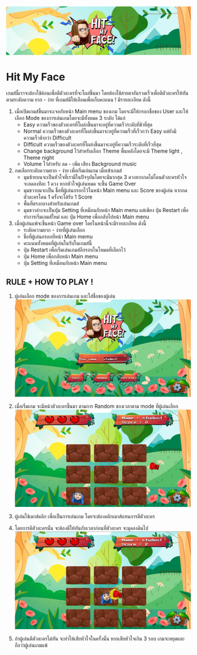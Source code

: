 ![logo](https://github.com/baimorn/project-int203/blob/main/image/1.jpg)
# Hit My Face
เกมส์นี้เราจะต้องใช้ค้อนเพื่อตีตัวละครที่จะโผล่ขึ้นมา โดยต้องใช้สายตาอันรวดเร็วเพื่อตีตัวละครให้ทันตามระดับความ ยาก - ง่าย ที่เกมส์มีให้เลือดเพื่อเก็บคะแนน !
มีรายละเอียด ดังนี้
1. เมื่อเปิดเกมส์ขึ้นมาจะเจอกับหน้า Main menu ของเกม โดยจะมีให้กรอกชื่อของ User และให้
เลือก Mode ของการเล่นเกมโดยจะมีทั้งหมด 3 ระดับ ได้แก่ 
      - Easy ความเร็วของตัวละครที่โผล่งขึ้นมาจะอยู่ที่ความเร็วระดับที่ช้าที่สุด
      - Normal ความเร็วของตัวละครที่โผล่งขึ้นมาจะอยู่ที่ความเร็วที่เร็วกว่า Easy แต่ยังมีความเร็วช้ากว่า Difficult
      - Difficult ความเร็วของตัวละครที่โผล่งขึ้นมาจะอยู่ที่ความเร็วระดับที่เร็วที่สุด    
      - Change background ไว้สำหรับเลือก Theme พื้นหลังโดยจะมี Theme light , Theme night
      - Volume ไว้สำหรับ ลด - เพิ่ม เสียง Background music
2. กดเลือกระดับความยาก - ง่าย เพื่อเริ่มเล่นเกม เมื่อเข้าเกมส์
      - มุมซ้ายบนจะเป็นหัวใจที่เรามีในปัจจุบันโดยจะมีมากสุด 3 ดวงหากกดไม่โดนตัวละครหัวใจจะลดลงทีละ 1 ดวง หากหัวใจผู้เล่นหมด จะขึ้น Game Over
      - มุมขวาบนจะเป็น ชื่อที่ผู้เล่นกรอกไว้ในหน้า Main menu และ Score ของผู้เล่น หากกดตัวละครโดน 1 ครั้งจะได้รับ 1 Score
      - พื้นที่ตรงกลางสำหรับเล่นเกมส์
      - มุมขวาล่างจะเป็นปุ่ม Setting ที่เหมือนกับหน้า Main menu แต่เพียง ปุ่ม Restart เพื่อทำการเริ่มเกมส์ใหม่ และ ปุ่ม Home เพื่อกลับไปหน้า Main menu
3. เมื่อผู้เล่นแพ้จะขึ้นหน้า Game over โดยในหน้านี้จะมีรายละเอียด ดังนี้
      - ระดับความยาก - ง่ายที่ผู้เล่นเลือก
      - ชื่อที่ผู้เล่นกรอกที่หน้า Main memu
      - คะแนนทั้งหมดที่ผู้เล่นในรับในเกมส์นี้
      - ปุ่ม Restart เพื่อเริ่มเล่นเกมส์อีกรอบในโหมดที่เลือกไว้
      - ปุ่ม Home เพื่อกลับหน้า Main menu
      - ปุ่ม Setting ที่เหมือนกับหน้า Main menu
## RULE + HOW TO PLAY !
1. ผู้เล่นเลือก mode ของการเล่นเกม และใส่ชื่อของผู้เล่น 
![1](https://github.com/baimorn/project-int203/blob/main/image/2.jpg)
2. เมื่อเริ่มเกม จะมีหน้าตัวละครขึ้นมา ตามการ Random ของเวลาตาม mode ที่ผู้เล่นเลือก
![2](https://github.com/baimorn/project-int203/blob/main/image/4-1.jpg)
3. ผู้เล่นใช้เมาส์คลิก เพื่อเป็นการเล่นเกม โดยจะต้องคลิกเมาส์แทนการตีตัวละคร
4. โดยการตีตัวละครนั้น จะต้องตีให้ทันกับเวลาก่อนที่ตัวละคร จะมุดลงดินไป
![3](https://github.com/baimorn/project-int203/blob/main/image/3-1.jpg)

7. ถ้าผู้เล่นตีตัวละครไม่ทัน จะทำให้เสียหัวใจในครั้งนั้น หากเสียหัวใจเกิน 3 รอบ เกมจะหยุดและถือว่าผู้เล่นเกมแพ้ 


